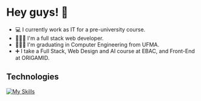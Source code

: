 # Hey guys! 👋

- 💻 I currently work as IT for a pre-university course.
- 👨🏼‍💻 I'm a full stack web developer.
- 👨🏻‍🎓 I'm graduating in Computer Engineering from UFMA.
- ➕ I take a Full Stack, Web Design and AI course at EBAC, and Front-End at ORIGAMID.

## Technologies

[![My Skills](https://skillicons.dev/icons?i=html,css,js,nodejs,express,py,mysql,ps)](https://skillicons.dev)
